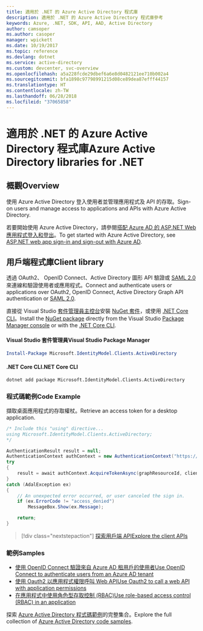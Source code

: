 ```yaml
---
title: 適用於 .NET 的 Azure Active Directory 程式庫
description: 適用於 .NET 的 Azure Active Directory 程式庫參考
keywords: Azure, .NET, SDK, API, AAD, Active Directory
author: camsoper
ms.author: casoper
manager: wpickett
ms.date: 10/19/2017
ms.topic: reference
ms.devlang: dotnet
ms.service: active-directory
ms.custom: devcenter, svc-overview
ms.openlocfilehash: a5a228fcde29dbef6a6e8d0482121ee710b002a4
ms.sourcegitcommit: bfa1898c97798991215d08ce89dea87efff44157
ms.translationtype: HT
ms.contentlocale: zh-TW
ms.lasthandoff: 06/28/2018
ms.locfileid: "37065858"
---
```

# <a name="azure-active-directory-libraries-for-net"></a><span data-ttu-id="0f196-104">適用於 .NET 的 Azure Active Directory 程式庫</span><span class="sxs-lookup"><span data-stu-id="0f196-104">Azure Active Directory libraries for .NET</span></span>

## <a name="overview"></a><span data-ttu-id="0f196-105">概觀</span><span class="sxs-lookup"><span data-stu-id="0f196-105">Overview</span></span>

<span data-ttu-id="0f196-106">使用 Azure Active Directory 登入使用者並管理應用程式及 API 的存取。</span><span class="sxs-lookup"><span data-stu-id="0f196-106">Sign-on users and manage access to applications and APIs with Azure Active Directory.</span></span>

<span data-ttu-id="0f196-107">若要開始使用 Azure Active Directory，請參閱[搭配 Azure AD 的 ASP.NET Web 應用程式登入和登出](/azure/active-directory/develop/active-directory-devquickstarts-webapp-dotnet)。</span><span class="sxs-lookup"><span data-stu-id="0f196-107">To get started with Azure Active Directory, see [ASP.NET web app sign-in and sign-out with Azure AD](/azure/active-directory/develop/active-directory-devquickstarts-webapp-dotnet).</span></span>

## <a name="client-library"></a><span data-ttu-id="0f196-108">用戶端程式庫</span><span class="sxs-lookup"><span data-stu-id="0f196-108">Client library</span></span>

<span data-ttu-id="0f196-109">透過 OAuth2、 OpenID Connect、Active Directory 圖形 API 驗證或 [SAML 2.0](https://docs.microsoft.com/azure/active-directory/develop/active-directory-saml-protocol-reference) 來連線和驗證使用者或應用程式。</span><span class="sxs-lookup"><span data-stu-id="0f196-109">Connect and authenticate users or applications over OAuth2, OpenID Connect, Active Directory Graph API authentication or [SAML 2.0](https://docs.microsoft.com/azure/active-directory/develop/active-directory-saml-protocol-reference).</span></span>

<span data-ttu-id="0f196-110">直接從 Visual Studio [套件管理員主控台][PackageManager]安裝 [NuGet 套件](https://www.nuget.org/packages/Microsoft.Azure.Management.AppService.Fluent)，或使用 [.NET Core CLI][DotNetCLI]。</span><span class="sxs-lookup"><span data-stu-id="0f196-110">Install the [NuGet package](https://www.nuget.org/packages/Microsoft.Azure.Management.AppService.Fluent) directly from the Visual Studio [Package Manager console][PackageManager] or with the [.NET Core CLI][DotNetCLI].</span></span>

#### <a name="visual-studio-package-manager"></a><span data-ttu-id="0f196-111">Visual Studio 套件管理員</span><span class="sxs-lookup"><span data-stu-id="0f196-111">Visual Studio Package Manager</span></span>

```powershell
Install-Package Microsoft.IdentityModel.Clients.ActiveDirectory
```

#### <a name="net-core-cli"></a><span data-ttu-id="0f196-112">.NET Core CLI</span><span class="sxs-lookup"><span data-stu-id="0f196-112">.NET Core CLI</span></span>

```bash
dotnet add package Microsoft.IdentityModel.Clients.ActiveDirectory
```

### <a name="code-example"></a><span data-ttu-id="0f196-113">程式碼範例</span><span class="sxs-lookup"><span data-stu-id="0f196-113">Code Example</span></span>

<span data-ttu-id="0f196-114">擷取桌面應用程式的存取權杖。</span><span class="sxs-lookup"><span data-stu-id="0f196-114">Retrieve an access token for a desktop application.</span></span>

```csharp
/* Include this "using" directive...
using Microsoft.IdentityModel.Clients.ActiveDirectory;
*/

AuthenticationResult result = null;
AuthenticationContext authContext = new AuthenticationContext("https://someauthority.com");
try
{
    result = await authContext.AcquireTokenAsync(graphResourceId, clientId, redirectUri, new PlatformParameters(PromptBehavior.Auto));
}
catch (AdalException ex)
{
    // An unexpected error occurred, or user canceled the sign in.
    if (ex.ErrorCode != "access_denied")
        MessageBox.Show(ex.Message);

    return;
}
```

> [!div class="nextstepaction"]
> [<span data-ttu-id="0f196-115">探索用戶端 API</span><span class="sxs-lookup"><span data-stu-id="0f196-115">Explore the client APIs</span></span>](/dotnet/api/overview/azure/activedirectory/client)

### <a name="samples"></a><span data-ttu-id="0f196-116">範例</span><span class="sxs-lookup"><span data-stu-id="0f196-116">Samples</span></span>

* [<span data-ttu-id="0f196-117">使用 OpenID Connect 驗證來自 Azure AD 租用戶的使用者</span><span class="sxs-lookup"><span data-stu-id="0f196-117">Use OpenID Connect to authenticate users from an Azure AD tenant</span></span>](https://github.com/Azure-Samples/active-directory-dotnet-webapp-openidconnect)
* [<span data-ttu-id="0f196-118">使用 Oauth2 以應用程式權限呼叫 Web API</span><span class="sxs-lookup"><span data-stu-id="0f196-118">Use Oauth2 to call a web API with application permissions</span></span>](https://github.com/Azure-Samples/active-directory-dotnet-webapp-webapi-oauth2-appidentity)
* [<span data-ttu-id="0f196-119">在應用程式中使用角色型存取控制 (RBAC)</span><span class="sxs-lookup"><span data-stu-id="0f196-119">Use role-based access control (RBAC) in an application</span></span>](https://github.com/Azure-Samples/active-directory-dotnet-webapp-roleclaims)

<span data-ttu-id="0f196-120">探索 [Azure Active Directory 程式碼範例](/azure/active-directory/develop/active-directory-code-samples)的完整集合。</span><span class="sxs-lookup"><span data-stu-id="0f196-120">Explore the full collection of [Azure Active Directory code samples](/azure/active-directory/develop/active-directory-code-samples).</span></span>

[PackageManager]: https://docs.microsoft.com/nuget/tools/package-manager-console
[DotNetCLI]: https://docs.microsoft.com/dotnet/core/tools/dotnet-add-package
